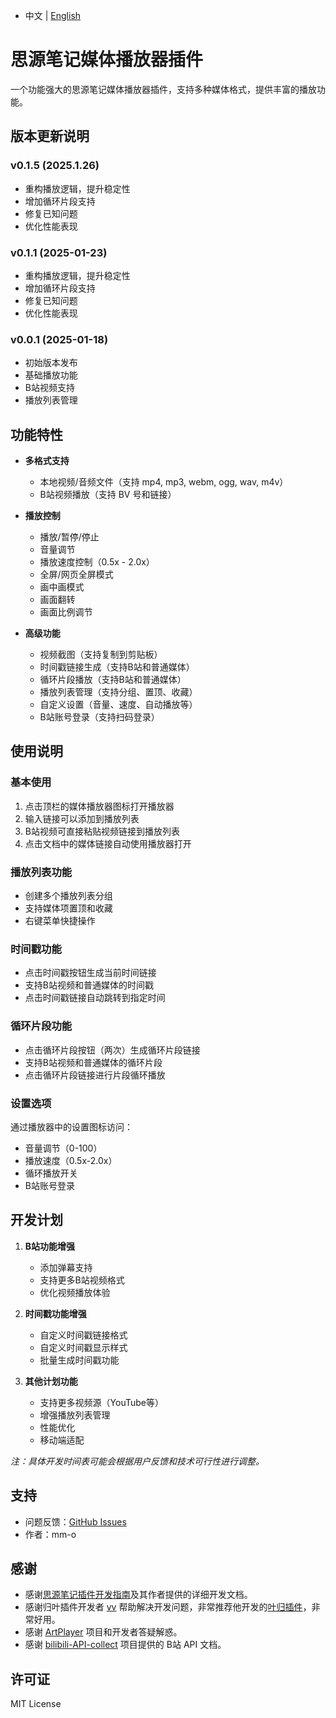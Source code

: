 + 中文 | [English](README.md)
# 思源笔记媒体播放器插件

一个功能强大的思源笔记媒体播放器插件，支持多种媒体格式，提供丰富的播放功能。

## 版本更新说明

### v0.1.5 (2025.1.26)
- 重构播放逻辑，提升稳定性
- 增加循环片段支持
- 修复已知问题
- 优化性能表现

### v0.1.1 (2025-01-23)
- 重构播放逻辑，提升稳定性
- 增加循环片段支持
- 修复已知问题
- 优化性能表现

### v0.0.1 (2025-01-18)
- 初始版本发布
- 基础播放功能
- B站视频支持
- 播放列表管理

## 功能特性

- **多格式支持**
  - 本地视频/音频文件（支持 mp4, mp3, webm, ogg, wav, m4v）
  - B站视频播放（支持 BV 号和链接）

- **播放控制**
  - 播放/暂停/停止
  - 音量调节
  - 播放速度控制（0.5x - 2.0x）
  - 全屏/网页全屏模式
  - 画中画模式
  - 画面翻转
  - 画面比例调节

- **高级功能**
  - 视频截图（支持复制到剪贴板）
  - 时间戳链接生成（支持B站和普通媒体）
  - 循环片段播放（支持B站和普通媒体）
  - 播放列表管理（支持分组、置顶、收藏）
  - 自定义设置（音量、速度、自动播放等）
  - B站账号登录（支持扫码登录）


## 使用说明

### 基本使用
1. 点击顶栏的媒体播放器图标打开播放器
2. 输入链接可以添加到播放列表
3. B站视频可直接粘贴视频链接到播放列表
4. 点击文档中的媒体链接自动使用播放器打开

### 播放列表功能
- 创建多个播放列表分组
- 支持媒体项置顶和收藏
- 右键菜单快捷操作

### 时间戳功能
- 点击时间戳按钮生成当前时间链接
- 支持B站视频和普通媒体的时间戳
- 点击时间戳链接自动跳转到指定时间

### 循环片段功能
- 点击循环片段按钮（两次）生成循环片段链接
- 支持B站视频和普通媒体的循环片段
- 点击循环片段链接进行片段循环播放

### 设置选项
通过播放器中的设置图标访问：
- 音量调节（0-100）
- 播放速度（0.5x-2.0x）
- 循环播放开关
- B站账号登录

## 开发计划

1. **B站功能增强**
   - 添加弹幕支持
   - 支持更多B站视频格式
   - 优化视频播放体验

2. **时间戳功能增强**
   - 自定义时间戳链接格式
   - 自定义时间戳显示样式
   - 批量生成时间戳功能

3. **其他计划功能**
   - 支持更多视频源（YouTube等）
   - 增强播放列表管理
   - 性能优化
   - 移动端适配

*注：具体开发时间表可能会根据用户反馈和技术可行性进行调整。*

## 支持

- 问题反馈：[GitHub Issues](https://github.com/mm-o/siyuan-media-player/issues)
- 作者：mm-o

## 感谢

- 感谢[思源笔记插件开发指南](https://ld246.com/article/1723732790981#START-UP)及其作者提供的详细开发文档。
- 感谢归叶插件开发者 [vv](https://github.com/Wetoria) 帮助解决开发问题，非常推荐他开发的[叶归插件](https://simplest-frontend.feishu.cn/docx/B3NndXHi7oLLXJxnxQmcczRsnse)，非常好用。
- 感谢 [ArtPlayer](https://artplayer.org/document/) 项目和开发者答疑解惑。
- 感谢 [bilibili-API-collect](https://socialsisteryi.github.io/bilibili-API-collect/) 项目提供的 B站 API 文档。

## 许可证

MIT License

